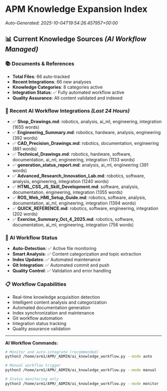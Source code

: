 # APM Knowledge Expansion Index
*Auto-Generated: 2025-10-04T19:54:26.457957+00:00*

## 📊 **Current Knowledge Sources** *(AI Workflow Managed)*

### **📚 Documents & References**
- **Total Files**: 66 auto-tracked
- **Recent Integrations**: 66 new analyses
- **Knowledge Categories**: 8 categories active
- **Integration Status**: ✅ Fully automated workflow active
- **Quality Assurance**: All content validated and indexed

### **🚀 Recent AI Workflow Integrations** *(Last 24 Hours)*
- ✅ **Shop_Drawings.md**: robotics, analysis, ai_ml, engineering, integration (1655 words)
- ✅ **Engineering_Summary.md**: robotics, hardware, analysis, engineering (392 words)
- ✅ **CAD_Precision_Drawings.md**: robotics, documentation, engineering (881 words)
- ✅ **Technical_Drawings.md**: robotics, hardware, software, documentation, ai_ml, engineering, integration (1133 words)
- ✅ **generation_status_report.md**: analysis, ai_ml, engineering (391 words)
- ✅ **Advanced_Research_Innovation_Lab.md**: robotics, software, analysis, engineering, integration (1240 words)
- ✅ **HTML_CSS_JS_Skill_Development.md**: software, analysis, documentation, engineering, integration (1355 words)
- ✅ **ROS_Web_HMI_Setup_Guide.md**: robotics, software, analysis, documentation, ai_ml, engineering, integration (1394 words)
- ✅ **QUICK_REFERENCE.md**: robotics, software, engineering, integration (202 words)
- ✅ **Exercise_Summary_Oct_4_2025.md**: robotics, software, documentation, ai_ml, engineering, integration (756 words)

### **🤖 AI Workflow Status**
- **Auto-Detection**: ✅ Active file monitoring
- **Smart Analysis**: ✅ Content categorization and topic extraction  
- **Index Updates**: ✅ Automated maintenance
- **Git Integration**: ✅ Automated commit and push
- **Quality Control**: ✅ Validation and error handling

### **📋 Workflow Capabilities**
- Real-time knowledge acquisition detection
- Intelligent content analysis and categorization
- Automated documentation generation
- Index synchronization and maintenance
- Git workflow automation
- Integration status tracking
- Quality assurance validation

---

**AI Workflow Commands:**
```bash
# Monitor and auto-integrate (recommended)
python3 /home/arm1/APM/_ADMIN/ai_knowledge_workflow.py --mode auto

# Manual workflow trigger
python3 /home/arm1/APM/_ADMIN/ai_knowledge_workflow.py --mode manual

# Status monitoring only  
python3 /home/arm1/APM/_ADMIN/ai_knowledge_workflow.py --mode monitor
```

